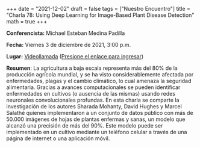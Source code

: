 +++
date      = "2021-12-02"
draft     = false
tags      = ["Nuestro Encuentro"]
title     = "Charla 78: Using Deep Learning for Image-Based Plant Disease Detection"
math      = true
+++

**Conferencista:**  Michael Esteban Medina Padilla

**Fecha:** Viernes 3 de diciembre de 2021, 3:00 p.m.

**Lugar:** [Videollamada](https://meet.google.com/izy-pzig-pbf)  ([Presione el enlace para ingresar](https://meet.google.com/izy-pzig-pbf))

**Resumen**: La agricultura a baja escala representa más del 80% de la producción agrícola mundial, y se ha visto considerablemente afectada por enfermedades, plagas y el cambio climático, lo cual amenaza la seguridad alimentaria. Gracias a avances computacionales se pueden identificar enfermedades en cultivos (o ausencia de las mismas) usando redes neuronales convolucionales profundas. En esta charla se comparte la investigación de los autores Sharada Mohanty, David Hughes y Marcel Salathé quienes implementaron a un conjunto de datos público con más de 50.000 imágenes de hojas de plantas enfermas y sanas, un modelo que alcanzó una precisión de más del 90%. Este modelo puede ser implementado en un cultivo mediante un teléfono celular a través de una página de internet o una aplicación móvil. 
                          
